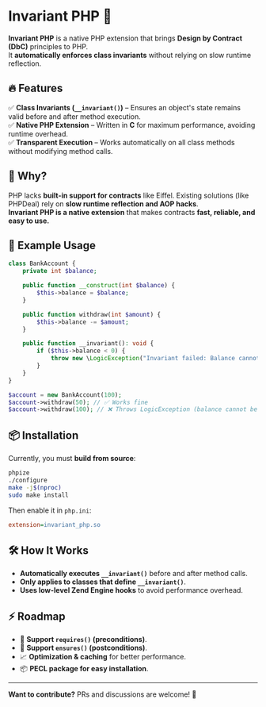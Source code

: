 # **Invariant PHP** 🚀  

**Invariant PHP** is a native PHP extension that brings **Design by Contract (DbC)** principles to PHP.  
It **automatically enforces class invariants** without relying on slow runtime reflection.

## **🔥 Features**  
✅ **Class Invariants (`__invariant()`)** – Ensures an object's state remains valid before and after method execution.  
✅ **Native PHP Extension** – Written in **C** for maximum performance, avoiding runtime overhead.  
✅ **Transparent Execution** – Works automatically on all class methods without modifying method calls.

## **🚀 Why?**  
PHP lacks **built-in support for contracts** like Eiffel. Existing solutions (like PHPDeal) rely on **slow runtime reflection and AOP hacks**.  
**Invariant PHP is a native extension** that makes contracts **fast, reliable, and easy to use.**  

## **📌 Example Usage**  
```php
class BankAccount {
    private int $balance;

    public function __construct(int $balance) {
        $this->balance = $balance;
    }

    public function withdraw(int $amount) {
        $this->balance -= $amount;
    }

    public function __invariant(): void {
        if ($this->balance < 0) {
            throw new \LogicException("Invariant failed: Balance cannot be negative.");
        }
    }
}

$account = new BankAccount(100);
$account->withdraw(50); // ✅ Works fine
$account->withdraw(100); // ❌ Throws LogicException (balance cannot be negative)
```

## **📦 Installation**  
Currently, you must **build from source**:  
```sh
phpize
./configure
make -j$(nproc)
sudo make install
```
Then enable it in `php.ini`:  
```ini
extension=invariant_php.so
```

## **🛠 How It Works**  
- **Automatically executes `__invariant()`** before and after method calls.  
- **Only applies to classes that define `__invariant()`**.  
- **Uses low-level Zend Engine hooks** to avoid performance overhead.  

## **⚡ Roadmap**  
- 🔄 **Support `requires()` (preconditions)**.  
- 🔄 **Support `ensures()` (postconditions)**.  
- 📈 **Optimization & caching** for better performance.  
- 📦 **PECL package for easy installation**.  

---

**Want to contribute?** PRs and discussions are welcome! 🎯


